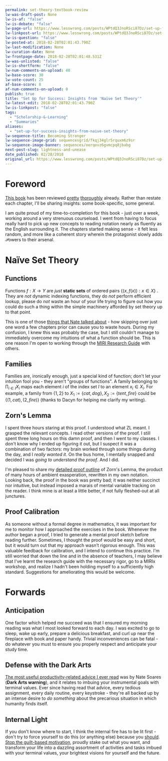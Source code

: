 ```yaml
---
permalink: set-theory-textbook-review
lw-was-draft-post: None
lw-is-af: "false"
lw-is-debate: "false"
lw-page-url: https://www.lesswrong.com/posts/WPtdQ3JnoRSci87Dz/set-up-for-success-insights-from-naive-set-theory
lw-linkpost-url: https://www.lesswrong.com/posts/WPtdQ3JnoRSci87Dz/set-up-for-success-insights-from-naive-set-theory
lw-is-question: "false"
lw-posted-at: 2018-02-28T02:01:43.790Z
lw-last-modification: None
lw-curation-date: None
lw-frontpage-date: 2018-02-28T02:01:48.531Z
lw-was-unlisted: "false"
lw-is-shortform: "false"
lw-num-comments-on-upload: 40
lw-base-score: 30
lw-vote-count: 25
af-base-score: 8
af-num-comments-on-upload: 0
publish: true
title: "Set Up for Success: Insights from 'Naïve Set Theory'"
lw-latest-edit: 2018-02-28T02:01:43.790Z
lw-is-linkpost: "false"
tags: 
  - "Scholarship-&-Learning"
  - "Summaries"
aliases: 
  - "set-up-for-success-insights-from-naive-set-theory"
lw-sequence-title: Becoming Stronger
lw-sequence-image-grid: sequencesgrid/fkqj34glr5rquxm6z9sr
lw-sequence-image-banner: sequences/oerqovz6gvmcpq8jbabg
next-post-slug: lightness-and-unease
date_published: 02/28/2018
original_url: https://www.lesswrong.com/posts/WPtdQ3JnoRSci87Dz/set-up-for-success-insights-from-naive-set-theory
---
```

# Foreword

[This book](http://smile.amazon.com/Naive-Set-Theory-Paul-Halmos/dp/1614271313/) has been reviewed [pretty](https://www.lesswrong.com/posts/Ee8CZW7wzaNdCENYG/book-review-naive-set-theory-miri-course-list) [thoroughly](https://www.lesswrong.com/posts/FvA2qL6ChCbyi5Axk/book-review-naive-set-theory-miri-research-guide) already. Rather than restate each chapter, I'll be sharing insights: some book-specific, some general.

I am quite proud of my time-to-completion for this book - just over a week, working around a very strenuous courseload. I went from having to focus really hard to pick up new concepts to reading notation nearly as fluently as the English surrounding it. The chapters started making sense - it felt less random, and more like a coherent story wherein the protagonist slowly adds  $\mathcal{P}$owers to their arsenal.

# Naïve Set Theory

## Functions

Functions  $f:X\to Y$ are _just_ **static sets** of ordered pairs  $\{(x,f(x)):x \in X\}$ . They are _not_ dynamic indexing functions, they do _not_ perform efficient lookup, please do _not_ waste an hour of your life trying to figure out how you could do such a thing within the simple machinery afforded by set theory up to that point.

This is one of those [things that Nate talked about](https://www.lesswrong.com/posts/uX3HjXo6BWos3Zgy5/the-mechanics-of-my-recent-productivity) - how skipping over just one word a few chapters prior can cause you to waste hours. During my confusion, I knew this was probably the case, but I still couldn't manage to immediately overcome my intuitions of what a function should be. This is one reason I'm open to working through the [MIRI Research Guide](#two) with others.

## Families

Families are, ironically enough, just a special kind of function; don't let your intuition fool you - they aren't "groups of functions". A family belonging to  $\prod_{i\in I} X_i$ maps each element  $i$ of the index set  $I$ to an element  $x_i \in X_i$. For example, a family from  $\{1,2\}$ to  $X_1:=\{cat,dog\}, X_2 :=\{tent,\textit{fire}\}$ could be  $\{(1,cat),(2,\textit{fire})\}$ (thanks to Dacyn for helping me clarify my writing).

## Zorn's Lemma

I spent three hours staring at this proof. I understood what ZL meant. I grasped the relevant concepts. I read other versions of the proof. I still spent three long hours on this damn proof, and then I went to my classes. I don't know why I ended up figuring it out, but I suspect it was a combination of two factors: my brain worked through some things during the day, and I _really wanted it_. On the bus home, I mentally snapped and decided I was _going to understand the proof_. And I did.

I'm pleased to share my [detailed proof outline](https://www.overleaf.com/read/ppftcthcvjxs) of Zorn's Lemma, the product of many hours of ambient exasperation, rewritten in my own notation. Looking back, the proof in the book was pretty bad; it was neither succinct nor intuitive, but instead imposed a marais of mental variable tracking on the reader. I think mine is at least a little better, if not fully fleshed-out at all junctures.

## Proof Calibration

As someone without a formal degree in mathematics, it was important for me to monitor how I approached the exercises in the book. Whenever the author began a proof, I tried to generate a mental proof sketch before reading further. Sometimes, I thought the proof would be easy and short, but it would turn out that my approach wasn’t rigorous enough. This was valuable feedback for calibration, and I intend to continue this practice. I'm still worried that down the line and in the absence of teachers, I may believe that I've learnt the research guide with the necessary rigor, go to a MIRIx workshop, and realize I hadn't been holding myself to a sufficiently high standard. Suggestions for ameliorating this would be welcome.

# Forwards

## Anticipation

One factor which helped me succeed was that I ensured my morning reading was what I most looked forward to each day. I was excited to go to sleep, wake up early, prepare a delicious breakfast, and curl up near the fireplace with book and paper handy. Trivial inconveniences can be fatal - do whatever you must to ensure you properly respect and anticipate your study time.

## Defense with the Dark Arts

[The most useful productivity-related advice I ever read](http://mindingourway.com/dark-arts-of-rationality/) was by Nate Soares (**Dark Arts warning**), and it relates to imbuing your instrumental goals with terminal values. Ever since having read that advice, every tedious assignment, every daily routine, every keystroke - they're all backed up by an intense desire to _do something_ about the precarious situation in which humanity finds itself.

## Internal Light

If you don't know where to start, I think the internal fire has to be lit first - don't try to force yourself to do this (or anything else) because you [should](http://mindingourway.com/not-because-you-should/). [Stop the guilt-based motivation](http://mindingourway.com/guilt/), proudly stake out what you want, and transform your life into a dazzling assortment of activities and tasks imbued with your terminal values, your brightest visions for yourself and the future.